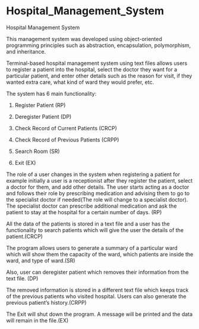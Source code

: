 # Hospital_Management_System

Hospital Management System 

This management system was developed using object-oriented programming principles such as abstraction, encapsulation, polymorphism, and inheritance.

Terminal-based hospital management system using text files allows users to register a patient into the hospital, select the doctor they want for a particular patient, and enter other details such as the reason for visit, if they wanted extra care, what kind of ward they would prefer, etc.

The system has 6 main functionality:

1. Register Patient (RP)

2. Deregister Patient (DP)

3. Check Record of Current Patients (CRCP)

4. Check Record of Previous Patients (CRPP)

5. Search Room (SR)

6. Exit (EX)


The role of a user changes in the system when registering a patient for example initially a user is a receptionist after they register the patient, select a doctor for them, and add other details.
The user starts acting as a doctor and follows their role by prescribing medication and advising them to go to the specialist doctor if needed(The role will change to a specialist doctor). 
The specialist doctor can prescribe additional medication and ask the patient to stay at the hospital for a certain number of days. (RP)
 

All the data of the patients is stored in a text file and a user has the functionality to search patients which will give the user the details of the patient.(CRCP)
 

The program allows users to generate a summary of a particular ward which will show them the capacity of the ward, which patients are inside the ward, and type of ward.(SR)


Also, user can deregister patient which removes their information from the text file. (DP)


The removed information is stored in a different text file which keeps track of the previous patients who visited hospital. Users can also generate the previous patient’s history.(CRPP)


The Exit will shut down the program. A message will be printed and the data will remain in the file.(EX)
